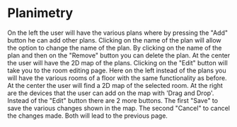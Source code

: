# Planimetry
On the left the user will have the various plans where by pressing the "Add" button he can add other plans.
Clicking on the name of the plan will allow the option to change the name of the plan.
By clicking on the name of the plan and then on the "Remove" button you can delete the plan.
At the center the user will have the 2D map of the plans.
Clicking on the "Edit" button will take you to the room editing page.
Here on the left instead of the plans you will have the various rooms of a floor with the same functionality as before.
At the center the user will find a 2D map of the selected room.
At the right are the devices that the user can add on the map with 'Drag and Drop'.
Instead of the "Edit" button there are 2 more buttons.
The first "Save" to save the various changes shown in the map.
The second "Cancel" to cancel the changes made.
Both will lead to the previous page.

